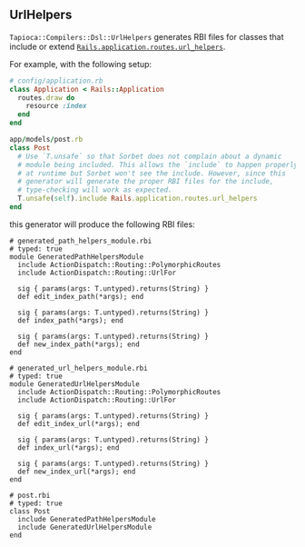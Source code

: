 ## UrlHelpers

`Tapioca::Compilers::Dsl::UrlHelpers` generates RBI files for classes that include or extend
[`Rails.application.routes.url_helpers`](https://api.rubyonrails.org/v5.1.7/classes/ActionDispatch/Routing/UrlFor.html#module-ActionDispatch::Routing::UrlFor-label-URL+generation+for+named+routes).

For example, with the following setup:

~~~rb
# config/application.rb
class Application < Rails::Application
  routes.draw do
    resource :index
  end
end
~~~

~~~rb
app/models/post.rb
class Post
  # Use `T.unsafe` so that Sorbet does not complain about a dynamic
  # module being included. This allows the `include` to happen properly
  # at runtime but Sorbet won't see the include. However, since this
  # generator will generate the proper RBI files for the include,
  # type-checking will work as expected.
  T.unsafe(self).include Rails.application.routes.url_helpers
end
~~~

this generator will produce the following RBI files:

~~~rbi
# generated_path_helpers_module.rbi
# typed: true
module GeneratedPathHelpersModule
  include ActionDispatch::Routing::PolymorphicRoutes
  include ActionDispatch::Routing::UrlFor

  sig { params(args: T.untyped).returns(String) }
  def edit_index_path(*args); end

  sig { params(args: T.untyped).returns(String) }
  def index_path(*args); end

  sig { params(args: T.untyped).returns(String) }
  def new_index_path(*args); end
end
~~~

~~~rbi
# generated_url_helpers_module.rbi
# typed: true
module GeneratedUrlHelpersModule
  include ActionDispatch::Routing::PolymorphicRoutes
  include ActionDispatch::Routing::UrlFor

  sig { params(args: T.untyped).returns(String) }
  def edit_index_url(*args); end

  sig { params(args: T.untyped).returns(String) }
  def index_url(*args); end

  sig { params(args: T.untyped).returns(String) }
  def new_index_url(*args); end
end
~~~

~~~rbi
# post.rbi
# typed: true
class Post
  include GeneratedPathHelpersModule
  include GeneratedUrlHelpersModule
end
~~~
